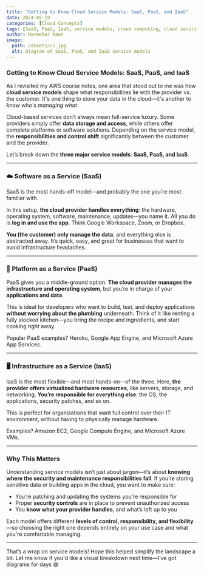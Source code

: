 ```yaml
---
title: "Getting to Know Cloud Service Models: SaaS, PaaS, and IaaS"
date: 2024-05-19
categories: [Cloud Concepts]
tags: [SaaS, PaaS, IaaS, service models, cloud computing, cloud security]
author: Harmehar Kaur
image:
  path: /assets/cc.jpg
  alt: Diagram of SaaS, PaaS, and IaaS service models
---
```


### Getting to Know Cloud Service Models: SaaS, PaaS, and IaaS

As I revisited my AWS course notes, one area that stood out to me was how **cloud service models** shape what responsibilities lie with the provider vs. the customer. It's one thing to store your data in the cloud—it's another to *know who's managing what*.

Cloud-based services don’t always mean full-service luxury. Some providers simply offer **data storage and access**, while others offer complete platforms or software solutions. Depending on the service model, the **responsibilities and control shift** significantly between the customer and the provider.

Let’s break down the **three major service models**: **SaaS, PaaS, and IaaS**.

---

### ☁️ Software as a Service (SaaS)

SaaS is the most hands-off model—and probably the one you're most familiar with.

In this setup, **the cloud provider handles everything**: the hardware, operating system, software, maintenance, updates—you name it. All you do is **log in and use the app**. Think Google Workspace, Zoom, or Dropbox.

**You (the customer) only manage the data**, and everything else is abstracted away. It’s quick, easy, and great for businesses that want to avoid infrastructure headaches.

---

### 🧱 Platform as a Service (PaaS)

PaaS gives you a middle-ground option. **The cloud provider manages the infrastructure and operating system**, but you’re in charge of your **applications and data**.

This is ideal for developers who want to build, test, and deploy applications **without worrying about the plumbing** underneath. Think of it like renting a fully stocked kitchen—you bring the recipe and ingredients, and start cooking right away.

Popular PaaS examples? Heroku, Google App Engine, and Microsoft Azure App Services.

---

### 🖥️ Infrastructure as a Service (IaaS)

IaaS is the most flexible—and most hands-on—of the three. Here, **the provider offers virtualized hardware resources**, like servers, storage, and networking. **You’re responsible for everything else**: the OS, the applications, security patches, and so on.

This is perfect for organizations that want full control over their IT environment, without having to physically manage hardware.

Examples? Amazon EC2, Google Compute Engine, and Microsoft Azure VMs.

---

### Why This Matters

Understanding service models isn’t just about jargon—it’s about **knowing where the security and maintenance responsibilities fall**. If you’re storing sensitive data or building apps in the cloud, you want to make sure:
- You’re patching and updating the systems you’re responsible for
- Proper **security controls** are in place to prevent unauthorized access
- You **know what your provider handles**, and what’s left up to you

Each model offers different **levels of control, responsibility, and flexibility**—so choosing the right one depends entirely on your use case and what you're comfortable managing.

---

That’s a wrap on service models! Hope this helped simplify the landscape a bit. Let me know if you'd like a visual breakdown next time—I’ve got diagrams for days 😄
